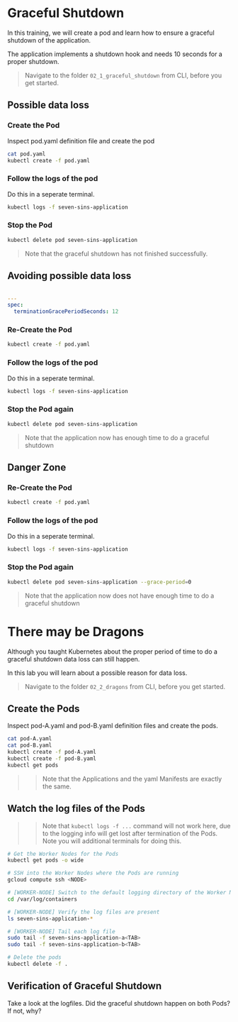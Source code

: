 # Graceful Shutdown

In this training, we will create a pod and learn how to ensure a graceful shutdown of the application.

The application implements a shutdown hook and needs 10 seconds for a proper shutdown.

> Navigate to the folder `02_1_graceful_shutdown` from CLI, before you get started.

## Possible data loss

### Create the Pod

Inspect pod.yaml definition file and create the pod

```bash
cat pod.yaml
kubectl create -f pod.yaml
```

### Follow the logs of the pod

Do this in a seperate terminal.

```bash
kubectl logs -f seven-sins-application
```

### Stop the Pod

```bash
kubectl delete pod seven-sins-application
```

> Note that the graceful shutdown has not finished successfully.

## Avoiding possible data loss

```yaml

---
spec:
  terminationGracePeriodSeconds: 12
```

### Re-Create the Pod

```bash
kubectl create -f pod.yaml
```

### Follow the logs of the pod

Do this in a seperate terminal.

```bash
kubectl logs -f seven-sins-application
```

### Stop the Pod again

```bash
kubectl delete pod seven-sins-application
```

> Note that the application now has enough time to do a graceful shutdown

## Danger Zone

### Re-Create the Pod

```bash
kubectl create -f pod.yaml
```

### Follow the logs of the pod

Do this in a seperate terminal.

```bash
kubectl logs -f seven-sins-application
```

### Stop the Pod again

```bash
kubectl delete pod seven-sins-application --grace-period=0
```

> Note that the application now does not have enough time to do a graceful shutdown

# There may be Dragons

Although you taught Kubernetes about the proper period of time to do a graceful shutdown data loss can still happen.

In this lab you will learn about a possible reason for data loss.

>Navigate to the folder `02_2_dragons` from CLI, before you get started.

## Create the Pods
Inspect pod-A.yaml and pod-B.yaml definition files and create the pods.
```bash
cat pod-A.yaml
cat pod-B.yaml
kubectl create -f pod-A.yaml
kubectl create -f pod-B.yaml
kubectl get pods
```
>> Note that the Applications and the yaml Manifests are exactly the same.

## Watch the log files of the Pods
>>Note that `kubectl logs -f ...` command will not work here, due to the logging info will get lost after termination of the Pods.
>> Note you will additional terminals for doing this.
```bash
# Get the Worker Nodes for the Pods
kubectl get pods -o wide

# SSH into the Worker Nodes where the Pods are running
gcloud compute ssh <NODE>

# [WORKER-NODE] Switch to the default logging directory of the Worker Node
cd /var/log/containers 

# [WORKER-NODE] Verify the log files are present
ls seven-sins-application-*

# [WORKER-NODE] Tail each log file
sudo tail -f seven-sins-application-a<TAB>
sudo tail -f seven-sins-application-b<TAB>

# Delete the pods
kubectl delete -f .  
```

## Verification of Graceful Shutdown
Take a look at the logfiles. Did the graceful shutdown happen on both Pods? If not, why?
